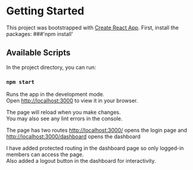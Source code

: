# Getting Started 

This project was bootstrapped with [Create React App](https://github.com/facebook/create-react-app).
First, install the packages:
###'npm install'

## Available Scripts

In the project directory, you can run:

### `npm start`

Runs the app in the development mode.\
Open [http://localhost:3000](http://localhost:3000) to view it in your browser.

The page will reload when you make changes.\
You may also see any lint errors in the console.

The page has two routes [http://localhost:3000/](http://localhost:3000/) opens the login page and [http://localhost:3000/dashboard](http://localhost:3000/dashboard) opens the dashboard

I have added protected routing in the dashboard page so only logged-in members can access the page.
<br>Also added a logout button in the dashboard for interactivity.



